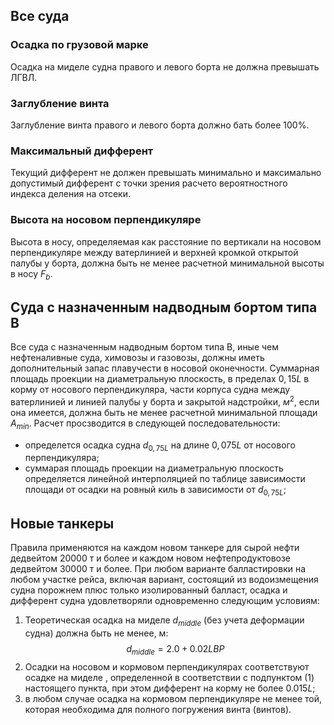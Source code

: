 ## Все суда
### Осадка по грузовой марке    
Осадка на миделе судна правого и левого борта не должна превышать ЛГВЛ. 
### Заглубление винта
Заглубление винта правого и левого борта должно бать более 100%.
### Максимальный дифферент
Текущий дифферент не должен превышать минимально и максимально допустимый дифферент с точки зрения расчето вероятностного индекса деления на отсеки.
### Высота на носовом перпендикуляре
Высота в носу, определяемая как расстояние по вертикали на носовом перпендикуляре между ватерлинией и верхней кромкой открытой палубы у борта, должна быть не менее расчетной минимальной высоты в носу $F_b$.
## Суда с назначенным надводным бортом типа В
Все суда с назначенным надводным бортом типа В, иные чем нефтеналивные суда, химовозы и газовозы, должны иметь дополнительный запас плавучести в носовой оконечности. Суммарная площадь проекции на диаметральную плоскость, в пределах $0,15L$ в корму от носового перпендикуляра, части корпуса судна между ватерлинией и линией палубы у борта и закрытой надстройки, $м^2$, если она имеется, должна быть не менее расчетной минимальной площади $A_{min}$.  Расчет просзводится в следующей последовательности:
- определется осадка судна $d_{0,75L}$ на длине $0,075L$ от носового перпендикуляра;
- суммарая площадь проекции на диаметральную плоскость определяется линейной интерполяцией по таблице зависимости площади от осадки на ровный киль в зависимости от $d_{0,75L}$;

## Новые танкеры
Правила применяются на каждом новом танкере для сырой нефти дедвейтом 20000 т и более и каждом новом нефтепродуктовозе дедвейтом 30000 т и более. При любом варианте балластировки на любом участке рейса, включая вариант, состоящий из водоизмещения судна порожнем плюс только изолированный балласт, осадка и дифферент судна удовлетворяли одновременно следующим условиям:
1. Теоретическая осадка на миделе $d_{middle}$ (без учета деформации судна) должна быть не менее, м:
$$d_{middle} = 2.0+0.02LBP$$
2. Осадки на носовом и кормовом перпендикулярах соответствуют осадке на
миделе , определенной в соответствии с подпунктом (1) настоящего пункта, при этом дифферент на корму не более $0.015L$;
3. в любом случае осадка на кормовом перпендикуляре не менее той, которая необходима для полного погружения винта (винтов).